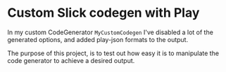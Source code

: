 # Custom Slick codegen with Play
In my custom CodeGenerator `MyCustomCodegen` I've disabled a lot of the generated options,
and added play-json formats to the output.

The purpose of this project,
is to test out how easy it is to manipulate the code generator to achieve a desired output.